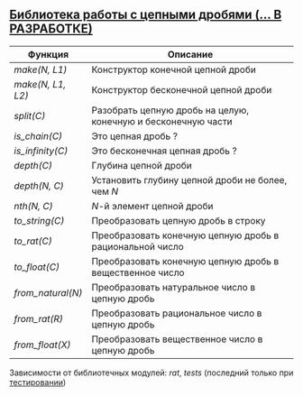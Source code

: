 ## [Библиотека работы с цепными дробями (... В РАЗРАБОТКЕ)](../libs/chain.erl)
|Функция|Описание|  
|-----------------|-----------------------------------------------------------|  
|*make(N, L1)*| Конструктор конечной цепной дроби|  
|*make(N, L1, L2)*| Конструктор бесконечной цепной дроби|  
|*split(C)*| Разобрать цепную дробь на целую, конечную и бесконечную части|  
|*is_chain(C)*| Это цепная дробь ?|  
|*is_infinity(C)*| Это бесконечная цепная дробь ?|  
|*depth(C)*| Глубина цепной дроби|  
|*depth(N, C)*| Установить глубину цепной дроби не более, чем *N*|  
|*nth(N, C)*| *N*-й элемент цепной дроби|  
|*to_string(C)*| Преобразовать цепную дробь в строку|  
|*to_rat(C)*| Преобразовать конечную цепную дробь в рациональной число|  
|*to_float(C)*| Преобразовать конечную цепную дробь в вещественное число|  
|*from_natural(N)*| Преобразовать натуральное число в цепную дробь|  
|*from_rat(R)*| Преобразовать рациональное число в цепную дробь|  
|*from_float(X)*| Преобразовать вещественное число в цепную дробь|  

Зависимости от библиотечных модулей: *rat*, *tests* (последний только при [тестировании](../libs/tests/chain_tests.erl))
